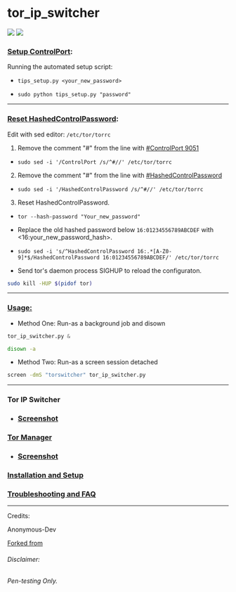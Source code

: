 

# tor_ip_switcher

![](https://img.shields.io/badge/tor__ip__switcher-python_2.7-blue.svg) ![](https://img.shields.io/badge/dependencies-toriptables2_python--tk_tor-orange.svg) 


### [Setup ControlPort](https://drive.google.com/open?id=16YmyR4qVzEFOUSDhbPIeX-nzOPoKMszH):

Running the automated setup script:
* `tips_setup.py <your_new_password>`

* `sudo python tips_setup.py "password"`

***

### [Reset HashedControlPassword](https://drive.google.com/open?id=0B79r4wTVj-CZbFNIM0lGTVRjbU0):

Edit with sed editor: `/etc/tor/torrc`

1. Remove the comment "#" from the line with  [#ControlPort 9051](https://github.com/torproject/tor/blob/ac44e70ffc047941d196596dd651019c054b7faf/src/config/torrc.sample.in#L57)

* `sudo sed -i '/ControlPort /s/^#//' /etc/tor/torrc`

2. Remove the comment "#" from the line with [#HashedControlPassword](https://github.com/torproject/tor/blob/ac44e70ffc047941d196596dd651019c054b7faf/src/config/torrc.sample.in#L60)

* `sudo sed -i '/HashedControlPassword /s/^#//' /etc/tor/torrc`

3. Reset HashedControlPassword.

* `tor --hash-password "Your_new_password"`

* Replace the old hashed password below `16:01234556789ABCDEF` with <16:your_new_password_hash>.

* `sudo sed -i 's/^HashedControlPassword 16:.*[A-Z0-9]*$/HashedControlPassword 16:01234556789ABCDEF/' /etc/tor/torrc`

* Send tor's daemon process SIGHUP to reload the configuraton.
```bash
sudo kill -HUP $(pidof tor)
```
***

### [Usage:](https://drive.google.com/file/d/0B79r4wTVj-CZOGJadlBtWWxPWFk/view)
* Method One: Run-as a background job and disown

```python
tor_ip_switcher.py &
```
```bash
disown -a
```
* Method Two: Run-as a screen session detached
```bash
screen -dmS "torswitcher" tor_ip_switcher.py
```
***

### Tor IP Switcher
* ### [Screenshot](https://drive.google.com/open?id=0B79r4wTVj-CZVm56M3pMdEx3X28)

### [Tor Manager](https://bitbucket.org/ruped24/tor_manager/src)

* ### [Screenshot](https://drive.google.com/file/d/0B79r4wTVj-CZdUtGU3p6WldHX2s/view)

### [Installation and Setup](https://github.com/ruped24/tor_ip_switcher/wiki/Tor-IP-Switcher-installation)

### [Troubleshooting and FAQ](https://github.com/ruped24/tor_ip_switcher/wiki/Troubleshooting)
***
Credits:

Anonymous-Dev

[Forked from](https://github.com/Anonymous-Dev/Pyloris)

###### Disclaimer: ######
###### Pen-testing Only. ######
